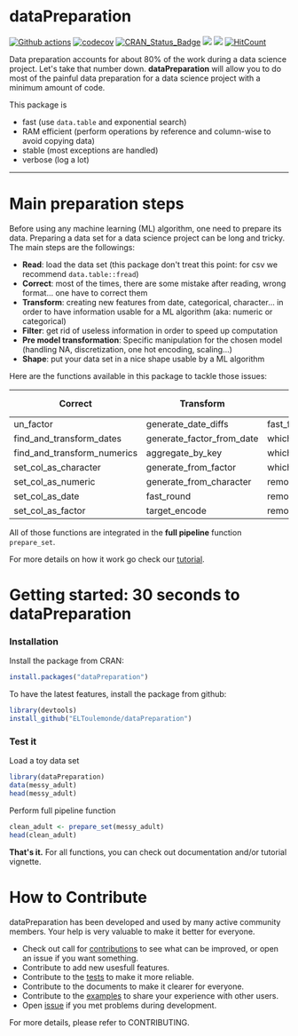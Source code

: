 dataPreparation
===============
[![Github actions](https://github.com/ELToulemonde/dataPreparation/actions/workflows/r.yml/badge.svg)](https://github.com/ELToulemonde/dataPreparation/actions/workflows/r.yml) [![codecov](https://codecov.io/gh/ELToulemonde/dataPreparation/branch/master/graph/badge.svg)](https://codecov.io/gh/ELToulemonde/dataPreparation)   [![CRAN_Status_Badge](http://www.r-pkg.org/badges/version/dataPreparation)](https://cran.r-project.org/package=dataPreparation)  [![](http://cranlogs.r-pkg.org/badges/dataPreparation)](https://CRAN.R-project.org/package=dataPreparation) [![](https://cranlogs.r-pkg.org/badges/grand-total/dataPreparation)](https://CRAN.R-project.org/package=dataPreparation)
  [![HitCount](http://hits.dwyl.com/eltoulemonde/dataPreparation.svg?style=flat-square)](http://hits.dwyl.com/eltoulemonde/dataPreparation)

Data preparation accounts for about 80% of the work during a data science project. Let's take that number down.
__dataPreparation__ will allow you to do most of the painful data preparation for a data science project with a minimum amount of code.


This package is
- fast (use `data.table` and exponential search)
- RAM efficient (perform operations by reference and column-wise to avoid copying data)
- stable (most exceptions are handled)
- verbose (log a lot)



--------------------------

Main preparation steps
=======================

Before using any machine learning (ML) algorithm, one need to prepare its data. Preparing a data set for a data science project can be long and tricky. The main steps are the followings:

  * __Read__: load the data set (this package don't treat this point: for csv we recommend `data.table::fread`)
  * __Correct__: most of the times, there are some mistake after reading, wrong format... one have to correct them
  * __Transform__: creating new features from date, categorical, character... in order to have information usable for a ML algorithm (aka: numeric or categorical)
  * __Filter__: get rid of useless information in order to speed up computation
  * __Pre model transformation__: Specific manipulation for the chosen model (handling NA, discretization, one hot encoding, scaling...)
  * __Shape__: put your data set in a nice shape usable by a ML algorithm
 
Here are the functions available in this package to tackle those issues:

Correct                     | Transform                | Filter                  | Pre model manipulation| Shape             
---------                   |-----------               |--------                 |-----------            |------------------------
un_factor                    | generate_date_diffs        | fast_filter_variables     | fast_handle_na          | shape_set          
find_and_transform_dates       | generate_factor_from_date   | which_are_constant        | fast_discretization    | same_shape         
find_and_transform_numerics    | aggregate_by_key           | which_are_in_double        | fast_scale             | set_as_numeric_matrix
set_col_as_character           | generate_from_factor       | which_are_bijection       |                       | one_hot_encoder
set_col_as_numeric             | generate_from_character    |remove_sd_outlier        |                       |
set_col_as_date                | fast_round                |remove_rare_categorical  |                       |
set_col_as_factor              | target_encode            |remove_percentile_outlier|                       |

All of those functions are integrated in the __full pipeline__ function `prepare_set`.


For more details on how it work go check our [tutorial](https://cran.r-project.org/web/packages/dataPreparation/vignettes/dataPreparation.html).

Getting started: 30 seconds to dataPreparation
==============================================

### Installation
Install the package from CRAN:
```R
install.packages("dataPreparation")
```

To have the latest features, install the package from github:
```R
library(devtools)
install_github("ELToulemonde/dataPreparation")
```

### Test it
Load a toy data set
```R
library(dataPreparation)
data(messy_adult)
head(messy_adult)
```

Perform full pipeline function
```R
clean_adult <- prepare_set(messy_adult)
head(clean_adult)
```

__That's it.__ For all functions, you can check out documentation and/or tutorial vignette.

How to Contribute
=================

dataPreparation has been developed and used by many active community members. Your help is very valuable to make it better for everyone.

- Check out call for [contributions](https://github.com/ELToulemonde/dataPreparation/blob/master/CONTRIBUTING.rst) to see what can be improved, or open an issue if you want something.
- Contribute to add new usesfull features.
- Contribute to the [tests](https://github.com/ELToulemonde/dataPreparation/tree/master/tests/testthat) to make it more reliable.
- Contribute to the documents to make it clearer for everyone.
- Contribute to the [examples](https://github.com/ELToulemonde/dataPreparation/tree/master/vignettes) to share your experience with other users.
- Open [issue](https://github.com/ELToulemonde/dataPreparation/issues/) if you met problems during development.

For more details, please refer to CONTRIBUTING.



